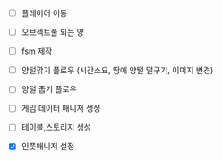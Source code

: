 - [ ] 플레이어 이동
- [ ] 오브젝트풀 되는 양
- [ ] fsm 제작
- [ ] 양털깎기 플로우 (시간소요, 땅에 양털 떨구기, 이미지 변경)
- [ ] 양털 줍기 플로우
- [ ] 게임 데이터 매니저 생성
- [ ] 테이블,스토리지 생성
- [x] 인풋매니저 설정


